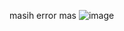 masih error mas
![image](https://github.com/user-attachments/assets/fb8a62e9-392f-4f95-bbc5-5bb946f96bae)
